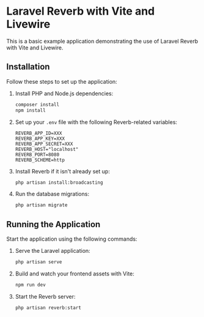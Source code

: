 
# Laravel Reverb with Vite and Livewire

This is a basic example application demonstrating the use of Laravel Reverb with Vite and Livewire.

## Installation

Follow these steps to set up the application:

1. Install PHP and Node.js dependencies:
   ```bash
   composer install
   npm install
   ```
2. Set up your `.env` file with the following Reverb-related variables:
   ```dotenv
   REVERB_APP_ID=XXX
   REVERB_APP_KEY=XXX
   REVERB_APP_SECRET=XXX
   REVERB_HOST="localhost"
   REVERB_PORT=8080
   REVERB_SCHEME=http
   ```
3. Install Reverb if it isn't already set up:
   ```bash
   php artisan install:broadcasting
   ```
4. Run the database migrations:
   ```bash
   php artisan migrate
   ```

## Running the Application

Start the application using the following commands:

1. Serve the Laravel application:
   ```bash
   php artisan serve
   ```
2. Build and watch your frontend assets with Vite:
   ```bash
   npm run dev
   ```
3. Start the Reverb server:
   ```bash
   php artisan reverb:start
   ```

